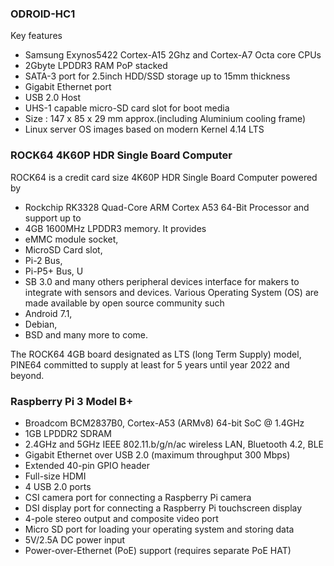 ### ODROID-HC1

Key features
* Samsung Exynos5422 Cortex-A15 2Ghz and Cortex-A7 Octa core CPUs
* 2Gbyte LPDDR3 RAM PoP stacked
* SATA-3 port for 2.5inch HDD/SSD storage up to 15mm thickness
* Gigabit Ethernet port
* USB 2.0 Host
* UHS-1 capable micro-SD card slot for boot media
* Size : 147 x 85 x 29 mm approx.(including Aluminium cooling frame)
* Linux server OS images based on modern Kernel 4.14 LTS

### ROCK64 4K60P HDR Single Board Computer

ROCK64 is a credit card size 4K60P HDR Single Board Computer powered by 
* Rockchip RK3328 Quad-Core ARM Cortex A53 64-Bit Processor and support up to 
* 4GB 1600MHz LPDDR3 memory. It provides 
* eMMC module socket, 
* MicroSD Card slot, 
* Pi-2 Bus, 
* Pi-P5+ Bus, U
* SB 3.0 and many others peripheral devices interface for makers to integrate with sensors and devices. Various Operating System (OS) are made available by open source community such 
* Android 7.1, 
* Debian, 
* BSD and many more to come.

The ROCK64 4GB board designated as LTS (long Term Supply) model, PINE64 committed to supply at least for 5 years until year 2022 and beyond.

###  Raspberry Pi 3 Model B+

* Broadcom BCM2837B0, Cortex-A53 (ARMv8) 64-bit SoC @ 1.4GHz
* 1GB LPDDR2 SDRAM
* 2.4GHz and 5GHz IEEE 802.11.b/g/n/ac wireless LAN, Bluetooth 4.2, BLE
* Gigabit Ethernet over USB 2.0 (maximum throughput 300 Mbps)
* Extended 40-pin GPIO header
* Full-size HDMI
* 4 USB 2.0 ports
* CSI camera port for connecting a Raspberry Pi camera
* DSI display port for connecting a Raspberry Pi touchscreen display
* 4-pole stereo output and composite video port
* Micro SD port for loading your operating system and storing data
* 5V/2.5A DC power input
* Power-over-Ethernet (PoE) support (requires separate PoE HAT)
